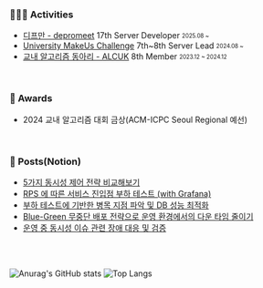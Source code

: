 
### 👨🏻‍💻 Activities

- [디프만 - depromeet](https://www.depromeet.com) 17th Server Developer <sub><sup>2025.08 ~ </sup></sub>
- [University MakeUs Challenge](https://umc.makeus.in/) 7th~8th Server Lead  <sub><sup>2024.08 ~ </sup></sub>
- [교내 알고리즘 동아리 - ALCUK](https://alcuk.co.kr) 8th Member <sub><sup>2023.12 ~ 2024.12</sup></sub>

<br>

### 🥇 Awards
- 2024 교내 알고리즘 대회 금상(ACM-ICPC Seoul Regional 예선)

<br>

### 🔖 Posts(Notion)
- [5가지 동시성 제어 전략 비교해보기](https://generated-bush-cff.notion.site/1e0303e2522281a490b6e11a4cf9d24b?source=copy_link)
- [RPS 에 따른 서비스 진입점 부하 테스트 (with Grafana)](https://generated-bush-cff.notion.site/RPS-K6-with-Grafana-23a303e2522280118869f507e9ef3697?source=copy_link)
- [부하 테스트에 기반한 병목 지점 파악 및 DB 성능 최적화](https://generated-bush-cff.notion.site/DB-24b303e2522280c8be97c19f9b67407f?source=copy_link)
- [Blue-Green 무중단 배포 전략으로 운영 환경에서의 다운 타임 줄이기](https://generated-bush-cff.notion.site/Blue-Green-20c303e25222809185eee17cabc246dd?source=copy_link)
- [운영 중 동시성 이슈 관련 장애 대응 및 검증](https://generated-bush-cff.notion.site/FCM-Token-Race-Condition-280303e2522280ac83e4ea3a55fea074?source=copy_link)
  

<br>
<br>


<!--### 🗄️ Tech Stacks
<div>
  <img src="https://img.shields.io/badge/java-007396?style=for-the-badge&logo=java&logoColor=white"> 
  <img src="https://img.shields.io/badge/c++-00599C?style=for-the-badge&logo=c%2B%2B&logoColor=white">
  <br>

  <img src="https://img.shields.io/badge/spring-6DB33F?style=for-the-badge&logo=spring&logoColor=white"> 
  <img src="https://img.shields.io/badge/express-000000?style=for-the-badge&logo=express&logoColor=white">

  <br>

  <img src="https://img.shields.io/badge/nginx-%23009639.svg?style=for-the-badge&logo=nginx&logoColor=white">
  <img src="https://img.shields.io/badge/docker-%230db7ed.svg?style=for-the-badge&logo=docker&logoColor=white"> 
  <img src="https://img.shields.io/badge/kubernetes-%23326ce5.svg?style=for-the-badge&logo=kubernetes&logoColor=white">

  <br>
  
  <img src="https://img.shields.io/badge/grafana-F46800.svg?style=for-the-badge&logo=grafana&logoColor=white">
  <img src="https://img.shields.io/badge/prometheus-E6522C.svg?style=for-the-badge&logo=prometheus&logoColor=white"> -->


  
</div>



<div>
  
<!--### 🪐 Github Stacks-->

  
![Anurag's GitHub stats](https://github-readme-stats.vercel.app/api?username=parkmineum&show_icons=true&theme=dracula)
![Top Langs](https://github-readme-stats.vercel.app/api/top-langs/?username=parkmineum&theme=dracula&layout=compact&hide=python)

</div>



